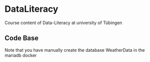 # DataLiteracy
Course content of Data-Literacy at university of Tübingen 


## Code Base

Note that you have manually create the database WeatherData in the mariadb docker
